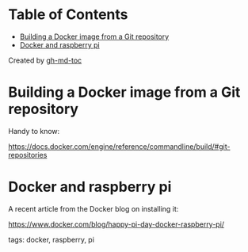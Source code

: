 
Table of Contents
=================

   * [Building a Docker image from a Git repository](#building-a-docker-image-from-a-git-repository)
   * [Docker and raspberry pi](#docker-and-raspberry-pi)

Created by [gh-md-toc](https://github.com/ekalinin/github-markdown-toc)



# Building a Docker image from a Git repository
Handy to know:

https://docs.docker.com/engine/reference/commandline/build/#git-repositories

# Docker and raspberry pi

A recent article from the Docker blog on installing it:

https://www.docker.com/blog/happy-pi-day-docker-raspberry-pi/

tags: docker, raspberry, pi
